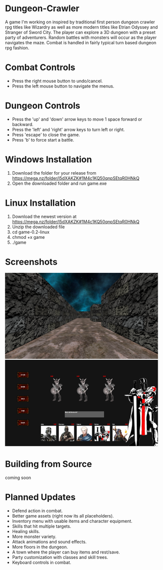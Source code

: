 # Dungeon-Crawler
A game I'm working on inspired by traditional first person dungeon crawler rpg titles like Wizardry as well as more modern titles like Etrian Odyssey and Stranger of Sword City. The player can explore a 3D dungeon with a preset party of adventurers. Random battles with monsters will occur as the player navigates the maze. Combat is handled in fairly typical turn based dungeon rpg fashion. 

# Combat Controls
- Press the right mouse button to undo/cancel.
- Press the left mouse button to navigate the menus.

# Dungeon Controls
- Press the 'up' and 'down' arrow keys to move 1 space forward or backward.
- Press the 'left' and 'right' arrow keys to turn left or right.
- Press 'escape' to close the game.
- Press 'b' to force start a battle.

# Windows Installation
1. Download the folder for your release from https://mega.nz/folder/l5dXAKZK#1M4c1KQ50qnpSEtqR0HNkQ 
2. Open the downloaded folder and run game.exe

# Linux Installation
1. Download the newest version at https://mega.nz/folder/l5dXAKZK#1M4c1KQ50qnpSEtqR0HNkQ
2. Unzip the downloaded file
3. cd game-0.2-linux
4. chmod +x game
5. ./game

# Screenshots
![](screenshots/dungeon.png)
![](screenshots/battle.png)

# Building from Source
coming soon

# Planned Updates
- Defend action in combat.
- Better game assets (right now its all placeholders).
- Inventory menu with usable items and character equipment.
- Skills that hit multiple targets.
- Healing skills.
- More monster variety.
- Attack animations and sound effects.
- More floors in the dungeon.
- A town where the player can buy items and rest/save.
- Party customization with classes and skill trees.
- Keyboard controls in combat.
